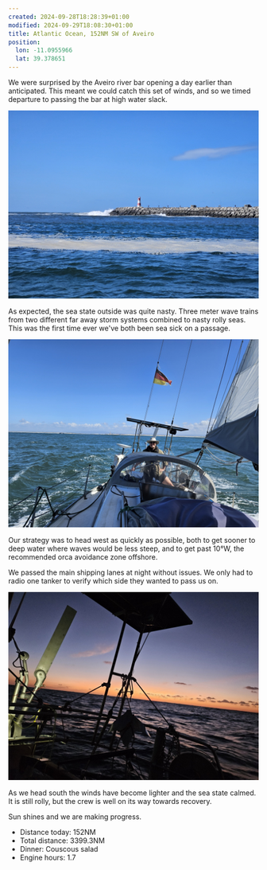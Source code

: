 ```yaml
---
created: 2024-09-28T18:28:39+01:00
modified: 2024-09-29T18:08:30+01:00
title: Atlantic Ocean, 152NM SW of Aveiro
position:
  lon: -11.0955966
  lat: 39.378651
---
```


We were surprised by the Aveiro river bar opening a day earlier than anticipated. This meant we could catch this set of winds, and so we timed departure to passing the bar at high water slack.

![Image](../2024/9abd5c9e1a94f449ce4981413003496f.jpg) 

As expected, the sea state outside was quite nasty. Three meter wave trains from two different far away storm systems combined to nasty rolly seas. This was the first time ever we've both been sea sick on a passage.

![Image](../2024/123cd6e50aa311c838aa12d74bf32699.jpg) 

Our strategy was to head west as quickly as possible, both to get sooner to deep water where waves would be less steep, and to get past 10°W, the recommended orca avoidance zone offshore.

We passed the main shipping lanes at night without issues. We only had to radio one tanker to verify which side they wanted to pass us on.

![Image](../2024/3fbb0d13c16c8bf60176cbbff4851562.jpg) 

As we head south the winds have become lighter and the sea state calmed. It is still rolly, but the crew is well on its way towards recovery.

Sun shines and we are making progress.

* Distance today: 152NM
* Total distance: 3399.3NM
* Dinner: Couscous salad
* Engine hours: 1.7
